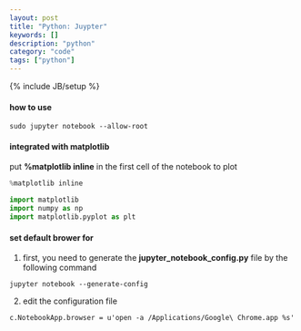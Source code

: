 ```yaml
---
layout: post
title: "Python: Juypter"
keywords: []
description: "python"
category: "code"
tags: ["python"]
---
```

{% include JB/setup %}

#### how to use

```shell
sudo jupyter notebook --allow-root
```

#### integrated with matplotlib
put **%matplotlib inline** in the first cell of the notebook to plot
```python
%matplotlib inline

import matplotlib
import numpy as np
import matplotlib.pyplot as plt
```


#### set default brower for 

1. first, you need to generate the **jupyter\_notebook\_config.py** file by the following command

```shell
jupyter notebook --generate-config
```

2. edit the configuration file

```shell
c.NotebookApp.browser = u'open -a /Applications/Google\ Chrome.app %s'
```
